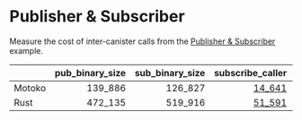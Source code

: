 # Publisher & Subscriber

Measure the cost of inter-canister calls from the [Publisher & Subscriber](https://github.com/dfinity/examples/tree/master/motoko/pub-sub) example.


| |pub_binary_size|sub_binary_size|subscribe_caller|subscribe_callee|publish_caller|publish_callee|
|--|--:|--:|--:|--:|--:|--:|
|Motoko|139_886|126_827|[14_641](mo_subscribe.svg)|[8_451](mo_pub_register.svg)|[10_530](mo_publish.svg)|[3_662](mo_sub_update.svg)|
|Rust|472_135|519_916|[51_591](rs_subscribe.svg)|[34_661](rs_pub_register.svg)|[74_169](rs_publish.svg)|[41_615](rs_sub_update.svg)|
